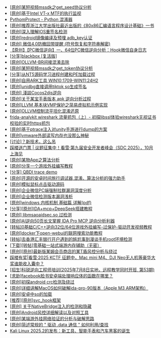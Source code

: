 + [[原创]某短视频mssdk之get_seed协议分析](https://bbs.kanxue.com/thread-287288.htm)
+ [[原创]基于Intel VT-x MTF的执行监视](https://bbs.kanxue.com/thread-287146.htm)
+ [PythomProtect - Python 混淆器](https://bbs.kanxue.com/thread-285032.htm)
+ [[原创]推荐浙江大学出版社最近出版的《80x86汇编语言程序设计基础》一书](https://bbs.kanxue.com/thread-286774.htm)
+ [[原创]深入理解IOS重签名检测](https://bbs.kanxue.com/thread-287185.htm)
+ [[原创]redroid镜像编译及预埋 adb_key认证](https://bbs.kanxue.com/thread-287127.htm)
+ [[原创] 微信4.0防撤回带提醒 (符号恢复和字符串解密)](https://bbs.kanxue.com/thread-286611.htm)
+ [【原创】【PC微信逆向】一、64位PC微信逆向分析：Hook微信自身日志](https://bbs.kanxue.com/thread-287010.htm)
+ [[分享]blackbox [复活版]](https://bbs.kanxue.com/thread-286308.htm)
+ [[原创]OLLVM-BR间接混淆去除](https://bbs.kanxue.com/thread-287262.htm)
+ [[原创]某短视频mssdk之get_token协议分析](https://bbs.kanxue.com/thread-287008.htm)
+ [[分享]从NT5源码学习进程创建和PE加载过程](https://bbs.kanxue.com/thread-287290.htm)
+ [[原创]自用ARK工具 WIN10:1709-WIN11:24H2](https://bbs.kanxue.com/thread-286026.htm)
+ [[原创]unidbg直接调用tiktok so生成签名](https://bbs.kanxue.com/thread-285623.htm)
+ [[原创] 淺談Cocos2djs逆向](https://bbs.kanxue.com/thread-283299.htm)
+ [[原创]关于某宝手表版本 apk 逆向分析过程](https://bbs.kanxue.com/thread-287025.htm)
+ [[原创]LLVM 基本块VMP保护之简易虚拟机示例实现](https://bbs.kanxue.com/thread-287259.htm)
+ [[原创]OLLVM控制流平坦化混淆还原](https://bbs.kanxue.com/thread-286151.htm)
+ [frida-analykit   wireshark 流量抓包（上）- 初探libssl体验wireshark无视证书校验的实时https抓包](https://bbs.kanxue.com/thread-286510.htm)
+ [[原创]基于ptrace注入对unity手游进行dump的方案](https://bbs.kanxue.com/thread-286222.htm)
+ [[原创]vmware外部读写内存也没那么神秘](https://bbs.kanxue.com/thread-284956.htm)
+ [[讨论]？新技术，这么吊](https://bbs.kanxue.com/thread-287291.htm)
+ [踩楼送门票 | 议题征集中！看雪·第九届安全开发者峰会（SDC 2025），10月上海见](https://bbs.kanxue.com/thread-285672.htm)
+ [[原创]某物App之算法分析](https://bbs.kanxue.com/thread-287289.htm)
+ [[原创]分享一个游戏外挂编写教程](https://bbs.kanxue.com/thread-286912.htm)
+ [[分享] QBDI trace demo](https://bbs.kanxue.com/thread-285857.htm)
+ [[原创]开源的安卓时间旅行调试器,混淆、算法分析的强力助手](https://bbs.kanxue.com/thread-286457.htm)
+ [[原创]模拟鼠标点击驱动源码](https://bbs.kanxue.com/thread-286960.htm)
+ [[原创]企业微信PC端强制拉群漏洞深度分析](https://bbs.kanxue.com/thread-286616.htm)
+ [[原创]企业微信检测版本漏洞浅析](https://bbs.kanxue.com/thread-284796.htm)
+ [[原创]windows 内核机制 基础篇 详解(pdf)](https://bbs.kanxue.com/thread-273423.htm)
+ [[分享][原创]IDA+mcp+DeepSeek搭建教程](https://bbs.kanxue.com/thread-286817.htm)
+ [[原创] libmsaoaidsec.so 过检测](https://bbs.kanxue.com/thread-287058.htm)
+ [[原创]AI逆向50页长文掌握 IDA Pro MCP 逆向分析利器](https://bbs.kanxue.com/thread-286813.htm)
+ [[转帖]0基础C/C++逆向32位/64位游戏外挂编写-过保护-驱动开发视频教程](https://bbs.kanxue.com/thread-286955.htm)
+ [[原创]docker下open-webui的联网搜索功能教程](https://bbs.kanxue.com/thread-287294.htm)
+ [[转帖]去香港汇丰银行开户遇到的尴尬事到漫谈手机root环境检测](https://bbs.kanxue.com/thread-285754.htm)
+ [[下载][转帖]零基础一站式端游内存辅助（无密）](https://bbs.kanxue.com/thread-287049.htm)
+ [[原创][原创]最新版某姆会员商店的某T盾风控分析与绕过](https://bbs.kanxue.com/thread-286243.htm)
+ [踩楼有奖|看雪·2025 KCTF 征题中，Mac mini M4、DJI Neo无人机等豪华大奖谁能收入囊中？](https://bbs.kanxue.com/thread-286311.htm)
+ [[招生]科锐逆向工程师培训(2025年7月8日实地，远程教学同时开班, 第53期)](https://bbs.kanxue.com/thread-51839.htm)
+ [[求助]facebook脸书安卓端处理响应体的函数在哪里？](https://bbs.kanxue.com/thread-283610.htm)
+ [[原创]初探android crc检测及绕过](https://bbs.kanxue.com/thread-285790.htm)
+ [[原创]详细讲解MacOS如何破解ida-pro-90版本（Apple M3 ARM架构）](https://bbs.kanxue.com/thread-282846.htm)
+ [[原创]安卓中so的加载](https://bbs.kanxue.com/thread-286004.htm)
+ [[推荐][原创]svc_hook框架](https://bbs.kanxue.com/thread-284713.htm)
+ [[原创] 关于NativeBridge注入的检测和隐藏](https://bbs.kanxue.com/thread-286536.htm)
+ [[原创]Android风控详细解读以及对照工具](https://bbs.kanxue.com/thread-286120.htm)
+ [[原创]某端游外挂网络验证的分析与破解思路](https://bbs.kanxue.com/thread-286748.htm)
+ [[原创]简述常规的 " 驱动 .data 通信 " 如何利用/查找](https://bbs.kanxue.com/thread-285348.htm)
+ [Kali Linux 2025.2的发布：新工具、智能手表和汽车黑客的诞生](https://bbs.kanxue.com/thread-287296.htm)
